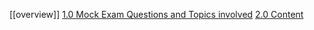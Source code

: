 [[overview]]
[1.0 Mock Exam Questions and Topics involved](1.0%20Mock%20Exam%20Questions%20and%20Topics%20involved.md)
[2.0 Content](2.0%20Content.md)
